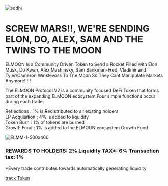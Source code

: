 ![sddhj](https://user-images.githubusercontent.com/91477397/193276084-afcb96c2-fa4a-4c67-b664-d7d0a221d946.png)



<h1>
SCREW MARS!!, WE'RE SENDING ELON, DO, ALEX, SAM AND THE TWINS TO THE MOON</h1>
ELMOON Is a Community Driven Token to Send a Rocket Filled with Elon Musk, Do Kwan, Alex Mashinsky, Sam Bankman-Fred, Vladimir and Tyler/Cameron Winklevoss To The Moon So They Cant Manipulate Markets Anymore!!!!!

The ELMOON Protocol V2 is a community focused DeFi Token that forms part of the expanding ELMOON ecosystem.Four simple functions occur during each trade.

Reflections : 1% is Redistributed to all existing holders<br>
LP Acquisition : 4% is added to liquidity<br>
Token Burn : 1% of tokens are burned<br>
Growth Fund : 1% is added to the ELMOON ecosystem Growth Fund


![ELMM-1-500x460](https://user-images.githubusercontent.com/91477397/193274747-8bfc58f1-83f3-4313-a2c3-6915ccd5f7c3.png)

<h3>REWARDS TO HOLDERS: 2% Liquidity TAX*: 6% Transaction tax: 1%</h3>
*Every trade contributes towards automatically generating liquidity

<a href="https://bscscan.com/token/0x8fc7C14969A3b2b687d54050C27A27e12158840B">track Token</a>

